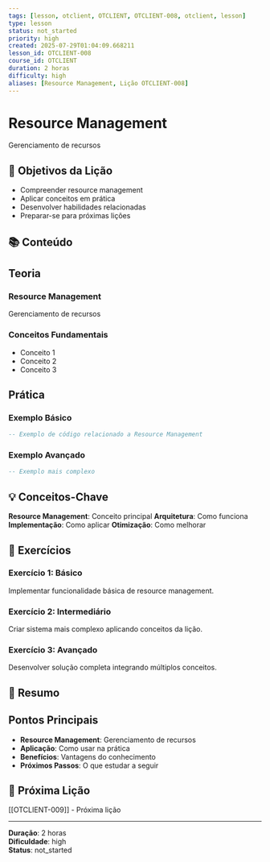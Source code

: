 ```yaml
---
tags: [lesson, otclient, OTCLIENT, OTCLIENT-008, otclient, lesson]
type: lesson
status: not_started
priority: high
created: 2025-07-29T01:04:09.668211
lesson_id: OTCLIENT-008
course_id: OTCLIENT
duration: 2 horas
difficulty: high
aliases: [Resource Management, Lição OTCLIENT-008]
---
```


# Resource Management

Gerenciamento de recursos

## 🎯 Objetivos da Lição

- Compreender resource management
- Aplicar conceitos em prática
- Desenvolver habilidades relacionadas
- Preparar-se para próximas lições

## 📚 Conteúdo


## Teoria

### Resource Management
Gerenciamento de recursos

### Conceitos Fundamentais
- Conceito 1
- Conceito 2
- Conceito 3

## Prática

### Exemplo Básico
```lua
-- Exemplo de código relacionado a Resource Management
```

### Exemplo Avançado
```lua
-- Exemplo mais complexo
```


## 💡 Conceitos-Chave

**Resource Management**: Conceito principal
**Arquitetura**: Como funciona
**Implementação**: Como aplicar
**Otimização**: Como melhorar

## 🧪 Exercícios


### Exercício 1: Básico
Implementar funcionalidade básica de resource management.

### Exercício 2: Intermediário
Criar sistema mais complexo aplicando conceitos da lição.

### Exercício 3: Avançado
Desenvolver solução completa integrando múltiplos conceitos.


## 📝 Resumo


## Pontos Principais

- **Resource Management**: Gerenciamento de recursos
- **Aplicação**: Como usar na prática
- **Benefícios**: Vantagens do conhecimento
- **Próximos Passos**: O que estudar a seguir


## 🔗 Próxima Lição

[[OTCLIENT-009]] - Próxima lição

---

**Duração**: 2 horas  
**Dificuldade**: high  
**Status**: not_started
